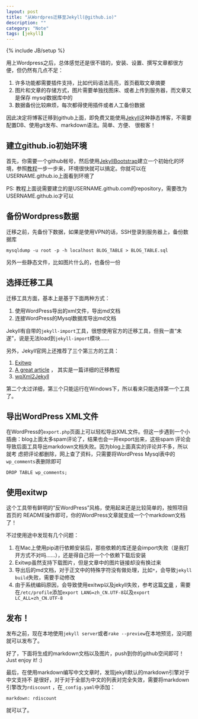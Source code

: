```yaml
---
layout: post
title: "从Wordpres迁移至Jekyll(@github.io)"
description: ""
category: "Note"
tags: [jekyll]
---
```

{% include JB/setup %}

用上Wordpress之后，总体感觉还是很不错的，安装、设置、撰写文章都很方便，但仍然有几点不足：

1. 许多功能都需要插件支持，比如代码语法高亮，首页截取文章摘要
2. 图片和文章的存储方式，图片需要单独找图床、或者上传到服务器，而文章又是保存
   mysql数据库中的
3. 数据备份比较麻烦，每次都得使用插件或者人工备份数据

因此决定将博客迁移到github上面，即免费又能使用[Jekyll](http://jekyllrb.com/)这种静态博客，不需要配置DB、使用git发布、markdown语法。简单、方便、
很极客！


## 建立github.io初始环境

首先，你需要一个github帐号，然后使用[JekyllBootstrap](http://jekyllbootstrap.com/)建立一个初始化的环境，参照[教程](http://jekyllbootstrap.com/usage/jekyll-quick-start.html)一步一步来，环境很快就可以搞定。你就可以在USERNAME.github.io上面看到环境了

PS: 教程上面说需要建立的是USERNAME.github.com的repository，需要改为USERNAME.github.io才可以

## 备份Wordpress数据

迁移之前，先备份下数据，如果是使用VPN的话，SSH登录到服务器上，备份数据库
    
    mysqldump -u root -p -h localhost BLOG_TABLE > BLOG_TABLE.sql

另外一些静态文件，比如图片什么的，也备份一份

## 选择迁移工具

迁移工具方面，基本上是基于下面两种方式：

1. 使用WordPress导出的xml文件，导出md文档
2. 连接WordPress的Mysql数据库导出md文档

Jekyll有自带的`jekyll-import`工具，很想使用官方的迁移工具，但我一直“未遂”，说是无法load到`jekyll-import`模块……

另外，Jekyll官网上还推荐了三个第三方的工具：

1. [Exitwp](https://github.com/thomasf/exitwp)
2. [A great
   article](http://vitobotta.com/how-to-migrate-from-wordpress-to-jekyll/) ，
   其实是一篇详细的迁移教程
3. [wpXml2Jekyll](https://github.com/theaob/wpXml2Jekyll)

第二个太过详细，第三个只能运行在Windows下，所以看来只能选择第一个工具了。


## 导出WordPress XML文件

在WordPress的`export.php`页面上可以轻松导出XML文件。但这一步遇到一个小插曲：blog上面太多spam评论了，结果也会一并export出来，这些spam
评论会导致后面工具导出markdown文档失败。因为blog上面真实的评论并不多，所以就考
虑把评论都删除，网上查了资料，只需要将WordPress Mysql表中的`wp_comments`表删除即可

    DROP TABLE wp_comments;

## 使用exitwp

这个工具带有鲜明的“反WordPress”风格，使用起来还是比较简单的，按照项目首页的
README操作即可，你的WordPress文章就变成一个个markdown文档了！

不过使用途中发现有几个问题：

1. 在Mac上使用pip进行依赖安装后，那些依赖的库还是会import失败（是我打开方式不对吗……），还是得自己将一个个依赖下载后安装
2. Exitwp虽然支持下载图片，但是文章中的图片链接却没有换过来
3. 导出后的md文档，对于正文中的特殊字符没有做处理，比如`*`，会导致`jekyll build`失败，需要手动修改
4. 由于系统编码原因，会导致使用exitwp以及jekyll失败，参考这篇[文章](http://www.webplay.pro/linux/set-locale-terminal-settings-mac-os-x.html)
   ，需要在`/etc/profile`添加`export LANG=zh_CN.UTF-8`以及`export
   LC_ALL=zh_CN.UTF-8`


## 发布！

发布之前，现在本地使用`jekyll server`或者`rake --preview`在本地预览，没问题就可以发布了。

好了，下面将生成的markdown文档以及图片，push到你的github空间即可！Just enjoy it! :)

最后，在使用markdown编写中文文章时，发现jekyll默认的markdown引擎对于中文支持不
是很好，对于对于全部为中文的列表对完全失效，需要将markdown引擎改为`rdiscount`
，在`_config.yaml`中添加：

    markdown: rdiscount

就可以了。
